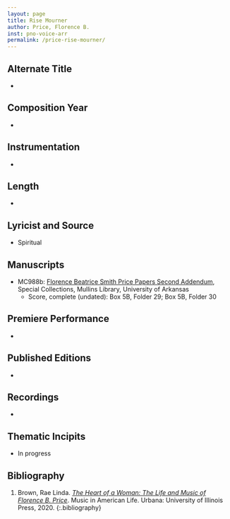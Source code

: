 ```yaml
---
layout: page
title: Rise Mourner
author: Price, Florence B.
inst: pno-voice-arr
permalink: /price-rise-mourner/
---
```


## Alternate Title
- 

## Composition Year
- 

## Instrumentation
- 

## Length
- 

## Lyricist and Source
- Spiritual

## Manuscripts
- MC988b: <a href="https://uark.as.atlas-sys.com/repositories/2/resources/696/" target="_blank">Florence Beatrice Smith Price Papers Second Addendum</a>, Special Collections, Mullins Library, University of Arkansas
    * Score, complete (undated): Box 5B, Folder 29; Box 5B, Folder 30

## Premiere Performance
- 

## Published Editions
- 

## Recordings
- 

## Thematic Incipits
- In progress

## Bibliography
1. Brown, Rae Linda. <a href="https://www.worldcat.org/title/1122800180" target="_blank">*The Heart of a Woman: The Life and Music of Florence B. Price*</a>. Music in American Life. Urbana: University of Illinois Press, 2020.
{:.bibliography}